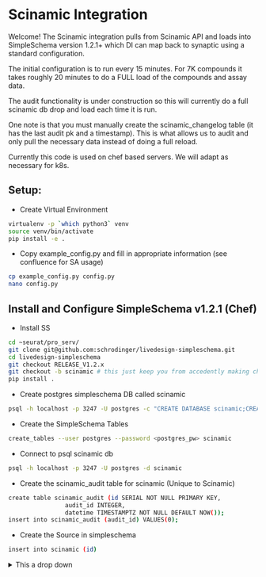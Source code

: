 <h1>Scinamic Integration</h1>

Welcome! The Scinamic integration pulls from Scinamic API and loads into SimpleSchema version 1.2.1+ which DI can map back to synaptic using a standard configuration.

The initial configuration is to run every 15 minutes. For 7K compounds it takes roughly 20 minutes to do a FULL load of the compounds and assay data.

The audit functionality is under construction so this will currently do a full scinamic db drop and load each time it is run.

One note is that you must manually create the scinamic_changelog table (it has the last audit pk and a timestamp). This is what allows us to audit and only pull the necessary data instead of doing a full reload.

Currently this code is used on chef based servers. We will adapt as necessary for k8s.

<h2>Setup:</h2>

- Create Virtual Environment

```bash
virtualenv -p `which python3` venv
source venv/bin/activate
pip install -e .
```

- Copy example_config.py and fill in appropriate information (see confluence for SA usage)

```bash
cp example_config.py config.py
nano config.py
```

<h2>Install and Configure SimpleSchema v1.2.1 (Chef)</h2>

- Install SS

```bash
cd ~seurat/pro_serv/
git clone git@github.com:schrodinger/livedesign-simpleschema.git
cd livedesign-simpleschema
git checkout RELEASE_V1.2.x
git checkout -b scinamic # this just keep you from accedently making changes to simpleschema
pip install .
```

- Create postgres simpleschema DB called scinamic

```bash
psql -h localhost -p 3247 -U postgres -c "CREATE DATABASE scinamic;CREATE USER simpleschema WITH PASSWORD 'simpleschema';"
```

- Create the SimpleSchema Tables

```bash
create_tables --user postgres --password <postgres_pw> scinamic
```

- Connect to psql scinamic db
```bash
psql -h localhost -p 3247 -U postgres -d scinamic
```

- Create the scinamic_audit table for scinamic (Unique to Scinamic)
```bash
create table scinamic_audit (id SERIAL NOT NULL PRIMARY KEY, 
				audit_id INTEGER, 
				datetime TIMESTAMPTZ NOT NULL DEFAULT NOW());
insert into scinamic_audit (audit_id) VALUES(0);
```

- Create the Source in simpleschema

```bash
insert into scinamic (id)
```

<details>
<summary>This a drop down</summary>
This is the drop down text.
</details>
